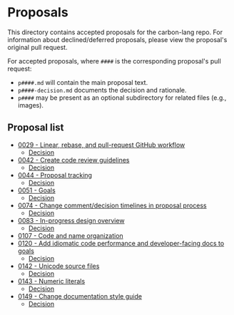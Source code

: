 # Proposals

<!--
Part of the Carbon Language project, under the Apache License v2.0 with LLVM
Exceptions. See /LICENSE for license information.
SPDX-License-Identifier: Apache-2.0 WITH LLVM-exception
-->

This directory contains accepted proposals for the carbon-lang repo. For
information about declined/deferred proposals, please view the proposal's
original pull request.

For accepted proposals, where `####` is the corresponding proposal's pull
request:

-   `p####.md` will contain the main proposal text.
-   `p####-decision.md` documents the decision and rationale.
-   `p####` may be present as an optional subdirectory for related files (e.g.,
    images).

## Proposal list

<!-- proposals -->
<!-- This list is updated by src/scripts/update_proposal_list.py. -->

-   [0029 - Linear, rebase, and pull-request GitHub workflow](p0029.md)
    -   [Decision](p0029_decision.md)
-   [0042 - Create code review guidelines](p0042.md)
    -   [Decision](p0042_decision.md)
-   [0044 - Proposal tracking](p0044.md)
    -   [Decision](p0044_decision.md)
-   [0051 - Goals](p0051.md)
    -   [Decision](p0051_decision.md)
-   [0074 - Change comment/decision timelines in proposal process](p0074.md)
    -   [Decision](p0074_decision.md)
-   [0083 - In-progress design overview](p0083.md)
    -   [Decision](p0083_decision.md)
-   [0107 - Code and name organization](p0107.md)
-   [0120 - Add idiomatic code performance and developer-facing docs to goals](p0120.md)
    -   [Decision](p0120_decision.md)
-   [0142 - Unicode source files](p0142.md)
    -   [Decision](p0142_decision.md)
-   [0143 - Numeric literals](p0143.md)
    -   [Decision](p0143_decision.md)
-   [0149 - Change documentation style guide](p0149.md)
    -   [Decision](p0149_decision.md)

<!-- endproposals -->
